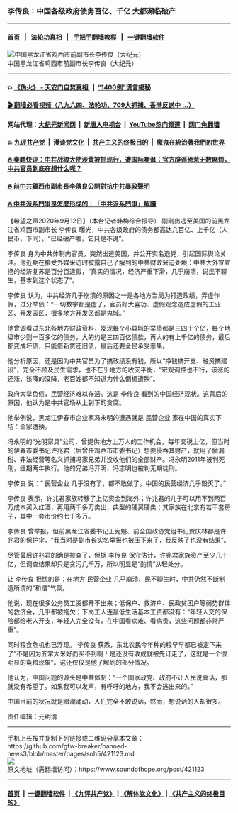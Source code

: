 ### 李传良：中国各级政府债务百亿、千亿 大都濒临破产
------------------------

#### [首页](https://github.com/gfw-breaker/banned-news3/blob/master/README.md) &nbsp;&nbsp;|&nbsp;&nbsp; [法轮功真相](https://github.com/begood0513/basic/blob/master/README.md)  &nbsp;&nbsp;|&nbsp;&nbsp; [手把手翻墙教程](https://github.com/gfw-breaker/guides/wiki)  &nbsp;&nbsp;|&nbsp;&nbsp; [一键翻墙软件](https://github.com/gfw-breaker/nogfw/blob/master/README.md)  



<div><img alt="中国黑龙江省鸡西市前副市长李传良（大纪元）" src="https://img.soundofhope.org/2020-08/1597922225395.png"/>
<br/><figcaption class="caption">
 中国黑龙江省鸡西市前副市长李传良（大纪元）
</figcaption></div><hr/>

#### 💥 [《伪火》 - 天安门自焚真相 ](http://141.164.51.119:10000/videos/blog/weihuo.html)&nbsp; |&nbsp; [“1400例”谎言揭秘  ](http://141.164.51.119:10000/videos/blog/jiexi1400.html)

#### [ 🎬  翻墙必看视频（八九六四、法轮功、709大抓捕、香港反送中 ...）](https://github.com/gfw-breaker/links/blob/master/banned.md)

#### 网站代理：[大纪元新闻网](http://167.172.10.89:10080/gb/) &nbsp;|&nbsp; [新唐人电视台](http://167.172.10.89:8808/gb/)  &nbsp;|&nbsp; [YouTube热门频道](http://158.247.203.241/youtube.html) &nbsp;|&nbsp; [网门免翻墙](http://158.247.203.241:11000/show.aspx?name=ogHome)

#### 💥 [九评共产党](http://141.164.51.119:10000/videos/res/jiuping/)&nbsp; |&nbsp; [漫谈党文化](http://141.164.51.119:10000/videos/res/mtdwh/)&nbsp; |&nbsp; [共产主义的终极目的](http://141.164.51.119:10000/videos/res/zjmd/)&nbsp; |&nbsp; [魔鬼在統治著我們的世界](http://141.164.51.119:10000/videos/res/TheSpecter/)  

#### [ 🔥  秦鹏快评：中共战狼大使涉黄被抓现行，遭国际嘲讽；官方辟谣恐惹无数麻烦，中共官员到底在想什么呢？](http://141.164.51.119:10000/videos/news/qp03.html)

#### [ 🔥  前中共雞西市副市長李傳良公開對抗中共暴政聲明](http://141.164.51.119:10000/videos/news/../tui/index.html)

#### [ 🔥  中共派系鬥爭是怎麼形成的｜「中共派系鬥爭」解讀](http://141.164.51.119:10000/videos/news/don02.html)

<div><div class="Content__Wrapper sc-1bvya0-0 grZQxZ">
 <p class="meta-top">
  <span class="meta">
   【希望之声2020年9月12日】（本台记者韩梅综合报导）
  </span>
  刚刚出逃至美国的前黑龙江省鸡西市副市长
  <ok href="/term/355471">
   李传良
  </ok>
  曝光，中共各级政府的债务都高达几百亿、上千亿（人民币，下同），“已经破产啦，它只是不说”。
 </p>
 <p>
  <ok href="/term/355471">
   李传良
  </ok>
  身为中共体制内官员，突然出逃美国，并公开实名退党，引起国际舆论关注。他近期在接受外媒采访时披露自己了解到的中共财政窘迫处境：中共大外宣宣扬的经济复苏是百分百造假，“真实的情况，经济严重下滑，几乎崩溃，说民不聊生，基本到这个状态了”。
 </p>
 <div class="AD_Embed__Wrap-sc-1xslmin-0 igMuqX module desktop">
  <div>
  </div>
 </div>
 <p>
  <ok href="/term/355471">
   李传良
  </ok>
  认为，中共经济几乎崩溃的原因之一是各地方当局为打造政绩，弄虚作假，过分举债：“一切数字都是虚了，官员好大喜功、虚假观念造成虚假的工业区、开发园区，很多地方开发区都是鬼城。”
 </p>
 <p>
  他曾调看过东北各地方财政资料，发现每个小县城的举债都是三四十个亿，每个地级市少则一百多亿的债务，大的约是三四百亿债款，再大的有上千亿的债务，最后都变成坏债，只能借新贷还旧债，最后还要全民承受恶果。
 </p>
 <p>
  他分析原因，还是因为中共官员为了搞政绩没有钱，所以“挣钱搞开支、融资搞建设”，完全不顾及民生需求，也不在乎地方的收支平衡，“宏观调控也不行，该涨的还涨，该降的没降，老百姓都不知道为什么倒楣遭殃”。
 </p>
 <p>
  政府大举负债，民营经济难以存活。这是
  <ok href="/term/355471">
   李传良
  </ok>
  看到的中国经济现状。这背后的原因，他认为是中共官场从上到下的贪腐。
 </p>
 <p>
  他举例说，黑龙江伊春市企业家冯永明的遭遇就是
  <ok href="/term/69464">
   民营企业
  </ok>
  家在中国的真实下场：全家遭殃。
 </p>
 <p>
  冯永明的“光明家具”公司，曾提供地方上万人的工作机会，每年交税上亿，但当时的伊春市委书记许兆君（后曾任鸡西市市委书记）想要侵吞其财产，就用了偷漏税、非法经营等名义抓捕冯家兄弟并没收他们的全部财产。冯永明2011年被判死刑，缓期两年执行。他的兄弟冯开明、冯志明也被判无期徒刑。
 </p>
 <p>
  <ok href="/term/355471">
   李传良
  </ok>
  说：“
  <ok href="/term/69464">
   民营企业
  </ok>
  几乎没有了，都不敢做了。中国的民营经济几乎毁灭了。”
 </p>
 <p>
  <ok href="/term/355471">
   李传良
  </ok>
  表示，许兆君家族转移了上亿资金到海外；许兆君的儿子可以用不到两百万成本买入红酒，再用两千多万卖出，典型的硬买硬卖；其家族在北京有若干套房子，其中一套市价约七千多万。
 </p>
 <p>
  <ok href="/term/355471">
   李传良
  </ok>
  曾举报，但前黑龙江省委书记王宪魁、前全国政协党组书记贾庆林都是许兆君的保护伞，“我当时是副市长实名举报也被压下来了，我反映了也没有结果”。
 </p>
 <p>
  尽管最后许兆君的确是被查了，但据
  <ok href="/term/355471">
   李传良
  </ok>
  保守估计，许兆君家族资产至少几十亿，但调查结果却只是贪污几千万，所以明显是“酌情”从轻处分。
 </p>
 <p>
  让
  <ok href="/term/355471">
   李传良
  </ok>
  担忧的是：在地方
  <ok href="/term/69464">
   民营企业
  </ok>
  几乎崩溃、民不聊生时，中共仍然不断制造所谓的“和谐”气氛。
 </p>
 <p>
  他说，现在很多公务员工资都开不出来；低保户、救济户、民政贫困户等弱势群体的救济金，几乎都被拖欠；下岗工人连最低生活基本工资都没有：“年轻人交的保险都给老人开支，年轻人完全没有，在中国看病难、看病贵，这些问题都非常严重”。
 </p>
 <p>
  同时粮食危机也已浮现。
  <ok href="/term/355471">
   李传良
  </ok>
  获悉，东北农民今年种的粮早早都已被定下来了“不是因为五常大米好而买不到啊！是还没有收成就被先订走了，这就是一个很明显的屯粮现象”。这还仅仅是他了解到的部分情况。
 </p>
 <p>
  他认为，中国问题的源头是中共体制：“一个国家政党、政府不让人民说真话，那就没有希望了。如果我可以发声，有呼吁的地方，我不会逃出来的。”
 </p>
 <p>
  中国目前的状况就是暗潮涌动，人们完全不敢说话，然而，想说话的人却很多。
 </p>
 <p class="meta-btm">
  责任编辑：元明清
 </p>
</div>
</div>
<hr/>
手机上长按并复制下列链接或二维码分享本文章：<br/>
https://github.com/gfw-breaker/banned-news3/blob/master/pages/soh5/421123.md <br/>
<a href='https://github.com/gfw-breaker/banned-news3/blob/master/pages/soh5/421123.md'><img src='https://github.com/gfw-breaker/banned-news3/blob/master/pages/soh5/421123.md.png'/></a> <br/>
原文地址（需翻墙访问）：https://www.soundofhope.org/post/421123


------------------------
#### [首页](https://github.com/gfw-breaker/banned-news3/blob/master/README.md) &nbsp;|&nbsp; [一键翻墙软件](https://github.com/gfw-breaker/nogfw/blob/master/README.md) &nbsp;| [《九评共产党》](https://github.com/gfw-breaker/9ping.md/blob/master/README.md#九评之一评共产党是什么) | [《解体党文化》](https://github.com/gfw-breaker/jtdwh.md/blob/master/README.md) | [《共产主义的终极目的》](https://github.com/gfw-breaker/gczydzjmd.md/blob/master/README.md)


<img src='http://gfw-breaker.win/banned-news3/pages/soh5/421123.md' width='0px' height='0px'/>